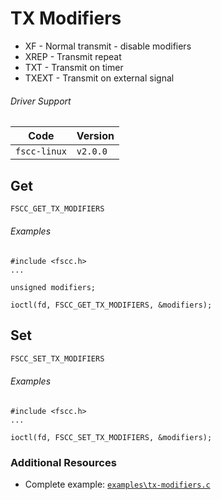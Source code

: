 # TX Modifiers

- XF - Normal transmit - disable modifiers
- XREP - Transmit repeat
- TXT - Transmit on timer
- TXEXT - Transmit on external signal

###### Driver Support
| Code         | Version
| ------------ | --------
| `fscc-linux` | `v2.0.0` 

## Get
```c
FSCC_GET_TX_MODIFIERS
```

###### Examples
```
#include <fscc.h>
...

unsigned modifiers;

ioctl(fd, FSCC_GET_TX_MODIFIERS, &modifiers);
```


## Set
```c
FSCC_SET_TX_MODIFIERS
```

###### Examples
```
#include <fscc.h>
...

ioctl(fd, FSCC_SET_TX_MODIFIERS, &modifiers);
```


### Additional Resources
- Complete example: [`examples\tx-modifiers.c`](https://github.com/commtech/fscc-linux/blob/master/examples/tx-modifiers.c)
